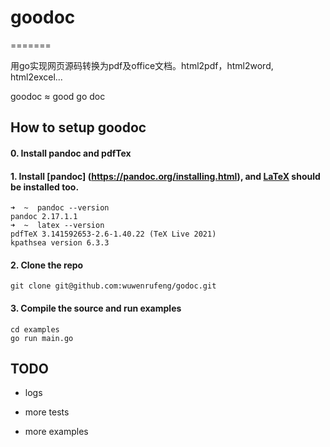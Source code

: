 # goodoc
=======

用go实现网页源码转换为pdf及office文档。html2pdf，html2word, html2excel...

goodoc ≈ good go doc



## How to setup goodoc

#### 0. Install pandoc and pdfTex

#### 1. Install [pandoc] (https://pandoc.org/installing.html), and [LaTeX](https://tug.org/mactex/) should be installed  too.

```
➜  ~  pandoc --version
pandoc 2.17.1.1
➜  ~  latex --version
pdfTeX 3.141592653-2.6-1.40.22 (TeX Live 2021)
kpathsea version 6.3.3
```

#### 2. Clone the repo 

```
git clone git@github.com:wuwenrufeng/godoc.git
```

#### 3. Compile the source and run examples

```
cd examples
go run main.go
```


## TODO

- logs

- more tests

- more examples
